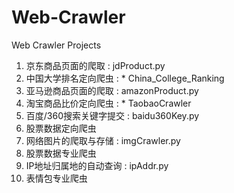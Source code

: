 # Web-Crawler
Web Crawler Projects
1. 京东商品页面的爬取       :     jdProduct.py
2. 中国大学排名定向爬虫     :      * China_College_Ranking
3. 亚马逊商品页面的爬取     :      amazonProduct.py
4. 淘宝商品比价定向爬虫     :      * TaobaoCrawler
5. 百度/360搜索关键字提交   :     baidu360Key.py
6. 股票数据定向爬虫
7. 网络图片的爬取与存储      :     imgCrawler.py
8. 股票数据专业爬虫
9. IP地址归属地的自动查询    :     ipAddr.py
10. 表情包专业爬虫
